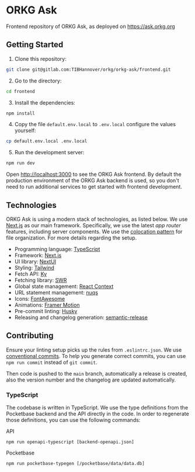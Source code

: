 # ORKG Ask

Frontend repository of ORKG Ask, as deployed on https://ask.orkg.org

## Getting Started

1. Clone this repository:

```bash
git clone git@gitlab.com:TIBHannover/orkg/orkg-ask/frontend.git
```

2. Go to the directory:

```bash
cd frontend
```

3. Install the dependencies:

```bash
npm install
```

4. Copy the file `default.env.local` to `.env.local` configure the values yourself:

```bash
cp default.env.local .env.local
```

5. Run the development server:

```bash
npm run dev
```

Open [http://localhost:3000](http://localhost:3000) to see the ORKG Ask frontend. By default the production environment of the ORKG Ask backend is used, so you don't need to run additional services to get started with frontend development.

## Technologies

ORKG Ask is using a modern stack of technologies, as listed below. We use [Next.js](https://nextjs.org/docs) as our main framework. Specifically, we use the latest _app router_ features, including server components. We use the [colocation pattern](https://nextjs.org/docs/app/building-your-application/routing/colocation) for file organization. For more details regarding the setup.

- Programming language: [TypeScript](https://www.typescriptlang.org/)
- Framework: [Next.js](https://nextjs.org/)
- UI library: [NextUI](https://nextui.org/)
- Styling: [Tailwind](https://tailwindcss.com/)
- Fetch API: [Ky](https://github.com/sindresorhus/ky)
- Fetching library: [SWR](https://swr.vercel.app/)
- Global state management: [React Context](https://react.dev/reference/react/createContext)
- URL statement management: [nuqs](https://nuqs.47ng.com/)
- Icons: [FontAwesome](https://fontawesome.com/)
- Animations: [Framer Motion](https://www.framer.com/motion/)
- Pre-commit linting: [Husky](https://typicode.github.io/husky/)
- Releasing and changelog generation: [semantic-release](https://github.com/semantic-release/semantic-release)

## Contributing

Ensure your linting setup picks up the rules from `.eslintrc.json`. We use [conventional commits](https://www.conventionalcommits.org/en/v1.0.0/). To help you generate correct commits, you can use `npm run commit` instead of `git commit`.

Then code is pushed to the `main` branch, automatically a release is created, also the version number and the changelog are updated automatically.

### TypeScript

The codebase is written in TypeScript. We use the type definitions from the Pocketbase backend and the API directly in the code. In order to regenerate those definitions, you can use the following commands:

API

```bash:
npm run openapi-typescript [backend-openapi.json]
```

Pocketbase

```bash:
npm run pocketbase-typegen [/pocketbase/data/data.db]
```

